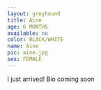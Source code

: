 ```yaml
---
layout: greyhound
title: Aine
age: 6 MONTHS
available: no
color: BLACK/WHITE
name: Aine
pic: aine.jpg
sex: FEMALE
---
```


I just arrived! Bio coming soon
